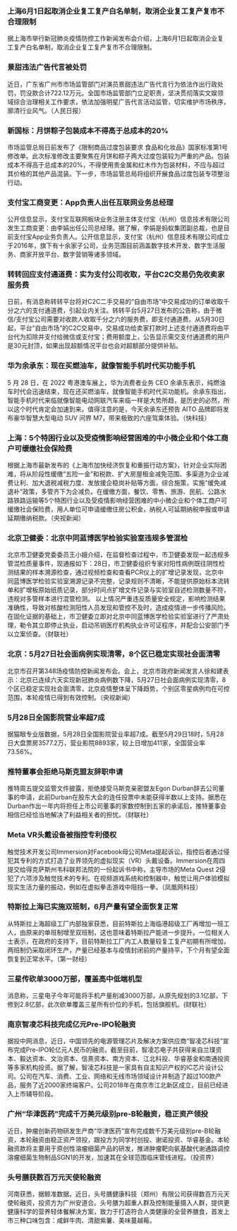 ### 上海6月1日起取消企业复工复产白名单制，取消企业复工复产复市不合理限制
据上海市举行新冠肺炎疫情防控工作新闻发布会介绍，上海6月1日起取消企业复工复产白名单制，取消企业复工复产复市不合理限制。
### 景甜违法广告代言被处罚
近日，广东省广州市市场监管部门对演员景甜违法广告代言行为依法作出行政处罚，罚没款合计722.12万元。全国市场监管部门立足职责，坚决贯彻落实文娱领域综合治理相关工作要求，依法加强明星广告代言活动监管，切实维护市场秩序，廓清行业风气。（人民日报）
### 新国标：月饼粽子包装成本不得高于总成本的20%
市场监管总局日前发布了《限制商品过度包装要求 食品和化妆品》国家标准第1号修改单。此次标准修改主要聚焦在月饼和粽子两大过度包装较为严重的产品。包装成本不得高于总成本的20%，不得使用贵金属和红木作为包装材料，不应与超过其价格的其他产品混装。下一步，市场监管总局将组织开展食品过度包装专项整治行动。
### 支付宝工商变更：App负责人出任互联网业务总经理
公开信息显示，支付宝互联网板块业务注册主体支付宝（杭州）信息技术有限公司发生工商变更：由李娟出任公司总经理。据了解，李娟是蚂蚁集团副总裁，也是目前支付宝App业务负责人。公开信息显示，支付宝（杭州）信息技术有限公司成立于2016年，旗下有十余家子公司，业务范围目前涵盖数字技术开发、数字生活服务、商家开放平台、数字营销等诸多领域。
### 转转回应支付通道费：实为支付公司收取，平台C2C交易仍免收卖家服务费
日前，有消息称转转平台将对C2C二手交易的“自由市场”中交易成功的订单收取千分之六的支付通道费，引起业内关注。转转平台5月27日发布的公告称，由于微信/支付宝公司需要对收款人收取千分之六的服务费，即支付通道费。从5月30日起，平台“自由市场”的C2C交易中，交易成功给卖家打款时上述支付通道费将由平台代为扣除并支付给微信或支付宝；费用额度上，公告显示需交支付通道费的用户是30元封顶，如果出现超额情况平台也会对超额部分提供补贴。
### 华为余承东：现在买燃油车，就像智能手机时代买功能手机
5 月 28 日，在 2022 粤港澳车展上，华为消费者业务 CEO 余承东表示，纯燃油车时代会迅速结束，现在还买燃油车，就像智能手机时代买功能机。余承东指出，智能手机时代来临就像智能电动网联汽车来临一样是大势所趋，是历史的必然，所以这个时代肯定会加速到来。值得注意的是，今天余承东还预告 AITO 品牌即将发布豪华智慧大型电动 SUV 问界 M7，带来极致的六座驾乘体验。（快科技）
### 上海：5个特困行业以及受疫情影响经营困难的中小微企业和个体工商户可缓缴社会保险费
根据上海市最新发布的《上海市加快经济恢复和重振行动方案》，针对企业实际困难，将从阶段性缓缴“五险一金”和税款、扩大房屋租金减免范围、多渠道为企业减费让利、加大退税减税力度、发放援企稳岗补贴等方面，综合施策，实施“缓免减退补”政策，多管齐下为企减负。在缓缴方面，餐饮、零售、旅游、民航、公路水路铁路运输等5个特困行业以及受疫情影响经营困难的中小微企业和个体工商户可缓缴社会保险费，用人单位可申请缓缴住房公积金，纳税人可延期纳税申报或申请延期缴纳税款。（央视新闻）
### 北京卫健委：北京中同蓝博医学检验实验室违规多管混检
北京市卫健委党委委员王小娥介绍，在监督检查过程中，市卫健委发现一起违规多管混检质量事件，现通报如下：28日，市卫健委组织专家对阳性病例既往阴性检测结果的样本溯源检查，通过视频检查和查看PCR仪上的扩增记录发现，北京中同蓝博医学检验实验室溯源记录不完整，记录规则不清晰，不能提供原始标本流转单和扩增板原始纸质记录，部分时间点扩增文件记录与实验室自述检测数量不符，违规对多管样本进行混管检测。
以上情况严重违反质量安全规定，影响检测结果准确性，导致对核酸检测阳性人员发现和管控不及时，造成疫情进一步传播风险。在固化证据的基础上，市卫健委立即对北京中同蓝博医学检验实验室进行了严肃处理，勒令其立即停止执业，启动吊销医疗机构执业许可证程序，并配合公安部门予以立案侦查。（财联社）
### 北京：5月27日社会面病例实现清零，8个区已稳定实现社会面清零
北京市召开第348场疫情防控新闻发布会。会上，北京市政府新闻发言人徐和建表示：北京已连续六天实现新冠肺炎病例数下降，5月27日社会面病例实现清零，8个区已稳定实现社会面清零，北京疫情整体呈下降趋势，个别区零星病例均在可控范围，本轮疫情已得到有效控制。（央视新闻）
### 5月28日全国影院营业率超7成
据猫眼专业版数据，5月28日全国影院营业率超7成。截至5月29日18时，5月28日大盘票房3577.2万，营业影院8893家，较上日增加411家，全国营业率73.56%。
### 推特董事会拒绝马斯克盟友辞职申请
推特周五提交监管文件披露，拒绝接受马斯克亲密盟友Egon Durban辞去公司董事的申请，此前Durban在股东大会的连任投票中未能获得半数以上支持。据悉在Durban作出一年内将担任上市公司董事的家数控制到五家的承诺后，推特董事会相信已经恰当地解决了利益相关者的担忧。（财联社）
### Meta VR头戴设备被指控专利侵权
触觉技术开发公司Immersion对Facebook母公司Meta提起诉讼，指控后者通过侵犯其专利的方式打造了业界领先的虚拟现实（VR）头戴设备。Immersion在周四提交给得克萨斯州韦科联邦法院的一份起诉书中称，主导市场的Meta Quest 2侵犯了六项涉及触觉技术的专利。在视频游戏系统和控制器中，触觉让用户体验模拟现实生活力量的振动，例如在虚拟拳击游戏中阻挡一拳。（凤凰网科技）
### 特斯拉上海已实施双班制，6月产量有望全面恢复正常
从特斯拉上海超级工厂内部独家获悉，目前特斯拉上海临港超级工厂再增加一班工人，由原来的单班制增至双班制，这也意味着特斯拉产能进一步提升。一位相关人士表示，在政府的支持下，目前特斯拉工厂内工人数量较复工复产初期有所增加，两班制仍采取闭环生产，产量已经基本与疫情封闭前的产量持平，下个月有望全面恢复到正常水平。（第一财经）
### 三星传砍单3000万部，覆盖高中低端机型
消息称，三星电子今年可能将手机产量削减3000万部，从原先规划的3.1亿部，下修到2.8亿部，此次砍单覆盖三星所有价位的手机，包括旗舰机。(财联社）
### 南京智凌芯科技完成亿元Pre-IPO轮融资
据投中网消息，近日，中国领先的电源管理芯片及解决方案供应商“智凌芯科技”宣布完成Pre-IPO轮亿元人民币的融资。截至目前，智凌芯电子共获得来自兰璞资本、毅达资本、文治资本、信熹资本、南方资本、江北科投、华睿基金和南通投资等多家机构投资。据了解，智凌芯科技是一家具有自主知识产权的IC芯片设计公司。公司在汽车、消费、工业、网络和无线市场领域设计并制造了超过100款产品，服务了近2000家终端客户。公司2018年在南京市江北新区成立，目前已经进入上市辅导阶段。
### 广州“华津医药”完成千万美元级别pre-B轮融资，稳正资产领投
近日，肿瘤创新药物研发生产商“华津医药”宣布完成数千万美元级别pre-B轮融资，本轮融资由稳正资产领投，跟投方为同学村创投、谢诺投资、华睿基金。本轮融资款将主要用于原创性溶瘤细菌产品的研发，推进肿瘤靶向氨基酸代谢通路调控溶瘤细菌生物制品SGN1的开发，加速其在全球范围临床管线进程。（投资界）
### 头号膳获数百万元天使轮融资
河南获悉，据鲸准数据，近日，头号膳健康科技（郑州）有限公司获得数百万元天使轮融资，投资方为广州安道合。头号膳为超重人群及控制能量摄入人群，提供更健康科学的营养轻体餐解决方案，致力于打造符合人类健康的全营养膳食，首发上市三种口味包含：咸鲜牛肉、清甜紫薯、美味蔓越莓。
